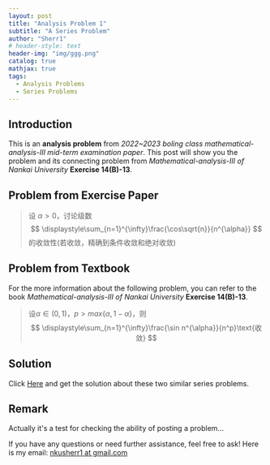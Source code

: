 ```yaml
---
layout: post
title: "Analysis Problem 1"
subtitle: "A Series Problem"
author: "Sherr1"
# header-style: text
header-img: "img/ggg.png"
catalog: true
mathjax: true
tags:
  - Analysis Problems
  - Series Problems
---
```


## Introduction
This is an **analysis problem** from *2022~2023 boling class mathematical-analysis-III mid-term examination paper*. This post will show you the problem and its connecting problem from *Mathematical-analysis-III of Nankai University* **Exercise 14(B)-13**.
## Problem from Exercise Paper
> 设 $\alpha\gt0$，讨论级数
> $$ \displaystyle\sum_{n=1}^{\infty}\frac{\cos\sqrt{n}}{n^{\alpha}} $$ 
> 的收敛性(若收敛，精确到条件收敛和绝对收敛)

## Problem from Textbook
For the more information about the following problem, you can refer to the book *Mathematical-analysis-III of Nankai University* **Exercise 14(B)-13**.
> 设$\alpha\in(0,1)$，$p>max\lbrace\alpha,1-\alpha\rbrace$，则
> $$ \displaystyle\sum_{n=1}^{\infty}\frac{\sin n^{\alpha}}{n^p}\text{收敛} $$

## Solution
Click [Here](/files/Problem2024.11.02.pdf) and get the solution about these two similar series problems.

## Remark
Actually it's a test for checking the ability of posting a problem...

If you have any questions or need further assistance, feel free to ask! Here is my email: [nkusherr1 at gmail.com](mailto:nkusherr1@gmail.com)
